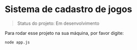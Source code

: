 # Sistema de cadastro de jogos

> Status do projeto: Em desenvolvimento

Para rodar esse projeto na sua máquina, por favor digite: 

``` 
node app.js
``` 
